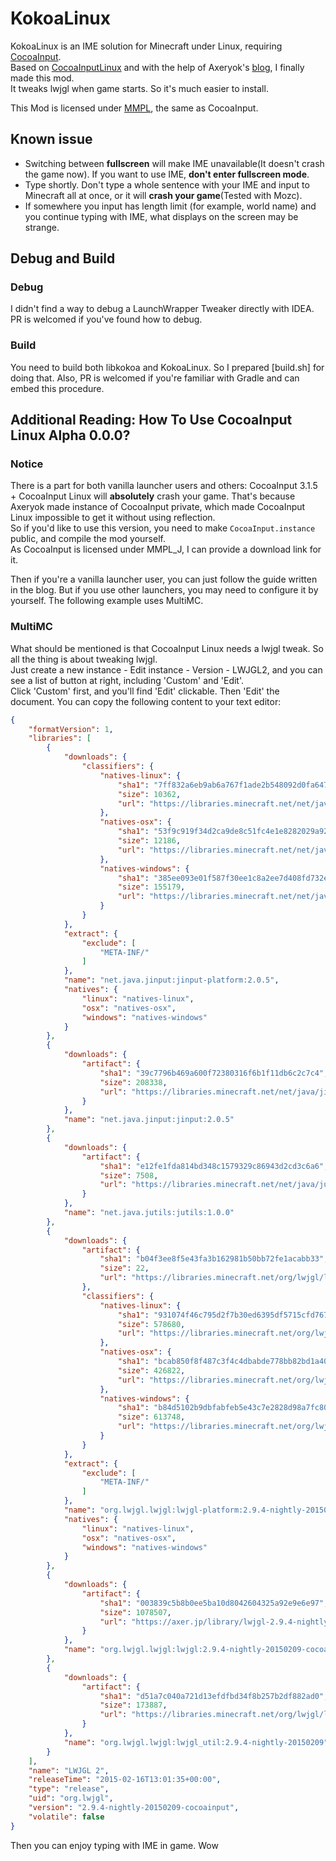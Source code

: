 # KokoaLinux

KokoaLinux is an IME solution for Minecraft under Linux, requiring [CocoaInput](https://www.curseforge.com/minecraft/mc-mods/cocoainput).  
Based on [CocoaInputLinux](https://www.axer.jp/archives/61) and with the help of Axeryok's [blog](https://www.axer.jp/archives/59), I finally made this mod.  
It tweaks lwjgl when game starts. So it's much easier to install.


This Mod is licensed under [MMPL](LICENSE), the same as CocoaInput.

## Known issue
- Switching between **fullscreen** will make IME unavailable(It doesn't crash the game now). If you want to use IME, **don't enter fullscreen mode**.
- Type shortly. Don't type a whole sentence with your IME and input to Minecraft all at once, or it will **crash your game**(Tested with Mozc).
- If somewhere you input has length limit (for example, world name) and you continue typing with IME, what displays on the screen may be strange.

## Debug and Build
### Debug
I didn't find a way to debug a LaunchWrapper Tweaker directly with IDEA. PR is welcomed if you've found how to debug.

### Build
You need to build both libkokoa and KokoaLinux. So I prepared [build.sh] for doing that. Also, PR is welcomed if you're familiar with Gradle and can embed this procedure.

## Additional Reading: How To Use CocoaInput Linux Alpha 0.0.0?

### Notice
There is a part for both vanilla launcher users and others: CocoaInput 3.1.5 + CocoaInput Linux will **absolutely** crash your game. That's because Axeryok made instance of CocoaInput private, which made CocoaInput Linux impossible to get it without using reflection.  
So if you'd like to use this version, you need to make `CocoaInput.instance` public, and compile the mod yourself.  
As CocoaInput is licensed under MMPL_J, I can provide a download link for it. 

Then if you're a vanilla launcher user, you can just follow the guide written in the blog. But if you use other launchers, you may need to configure it by yourself. The following example uses MultiMC.

### MultiMC
What should be mentioned is that CocoaInput Linux needs a lwjgl tweak. So all the thing is about tweaking lwjgl.  
Just create a new instance - Edit instance - Version - LWJGL2, and you can see a list of button at right, including 'Custom' and 'Edit'.  
Click 'Custom' first, and you'll find 'Edit' clickable. Then 'Edit' the document. You can copy the following content to your text editor:
```json
{
    "formatVersion": 1,
    "libraries": [
        {
            "downloads": {
                "classifiers": {
                    "natives-linux": {
                        "sha1": "7ff832a6eb9ab6a767f1ade2b548092d0fa64795",
                        "size": 10362,
                        "url": "https://libraries.minecraft.net/net/java/jinput/jinput-platform/2.0.5/jinput-platform-2.0.5-natives-linux.jar"
                    },
                    "natives-osx": {
                        "sha1": "53f9c919f34d2ca9de8c51fc4e1e8282029a9232",
                        "size": 12186,
                        "url": "https://libraries.minecraft.net/net/java/jinput/jinput-platform/2.0.5/jinput-platform-2.0.5-natives-osx.jar"
                    },
                    "natives-windows": {
                        "sha1": "385ee093e01f587f30ee1c8a2ee7d408fd732e16",
                        "size": 155179,
                        "url": "https://libraries.minecraft.net/net/java/jinput/jinput-platform/2.0.5/jinput-platform-2.0.5-natives-windows.jar"
                    }
                }
            },
            "extract": {
                "exclude": [
                    "META-INF/"
                ]
            },
            "name": "net.java.jinput:jinput-platform:2.0.5",
            "natives": {
                "linux": "natives-linux",
                "osx": "natives-osx",
                "windows": "natives-windows"
            }
        },
        {
            "downloads": {
                "artifact": {
                    "sha1": "39c7796b469a600f72380316f6b1f11db6c2c7c4",
                    "size": 208338,
                    "url": "https://libraries.minecraft.net/net/java/jinput/jinput/2.0.5/jinput-2.0.5.jar"
                }
            },
            "name": "net.java.jinput:jinput:2.0.5"
        },
        {
            "downloads": {
                "artifact": {
                    "sha1": "e12fe1fda814bd348c1579329c86943d2cd3c6a6",
                    "size": 7508,
                    "url": "https://libraries.minecraft.net/net/java/jutils/jutils/1.0.0/jutils-1.0.0.jar"
                }
            },
            "name": "net.java.jutils:jutils:1.0.0"
        },
        {
            "downloads": {
                "artifact": {
                    "sha1": "b04f3ee8f5e43fa3b162981b50bb72fe1acabb33",
                    "size": 22,
                    "url": "https://libraries.minecraft.net/org/lwjgl/lwjgl/lwjgl-platform/2.9.4-nightly-20150209/lwjgl-platform-2.9.4-nightly-20150209.jar"
                },
                "classifiers": {
                    "natives-linux": {
                        "sha1": "931074f46c795d2f7b30ed6395df5715cfd7675b",
                        "size": 578680,
                        "url": "https://libraries.minecraft.net/org/lwjgl/lwjgl/lwjgl-platform/2.9.4-nightly-20150209/lwjgl-platform-2.9.4-nightly-20150209-natives-linux.jar"
                    },
                    "natives-osx": {
                        "sha1": "bcab850f8f487c3f4c4dbabde778bb82bd1a40ed",
                        "size": 426822,
                        "url": "https://libraries.minecraft.net/org/lwjgl/lwjgl/lwjgl-platform/2.9.4-nightly-20150209/lwjgl-platform-2.9.4-nightly-20150209-natives-osx.jar"
                    },
                    "natives-windows": {
                        "sha1": "b84d5102b9dbfabfeb5e43c7e2828d98a7fc80e0",
                        "size": 613748,
                        "url": "https://libraries.minecraft.net/org/lwjgl/lwjgl/lwjgl-platform/2.9.4-nightly-20150209/lwjgl-platform-2.9.4-nightly-20150209-natives-windows.jar"
                    }
                }
            },
            "extract": {
                "exclude": [
                    "META-INF/"
                ]
            },
            "name": "org.lwjgl.lwjgl:lwjgl-platform:2.9.4-nightly-20150209",
            "natives": {
                "linux": "natives-linux",
                "osx": "natives-osx",
                "windows": "natives-windows"
            }
        },
        {
            "downloads": {
                "artifact": {
                    "sha1": "003839c5b8b0ee5ba10d8042604325a92e9e6e97",
                    "size": 1078507,
                    "url": "https://axer.jp/library/lwjgl-2.9.4-nightly-20150209-cocoainput.jar"
                }
            },
            "name": "org.lwjgl.lwjgl:lwjgl:2.9.4-nightly-20150209-cocoainput"
        },
        {
            "downloads": {
                "artifact": {
                    "sha1": "d51a7c040a721d13efdfbd34f8b257b2df882ad0",
                    "size": 173887,
                    "url": "https://libraries.minecraft.net/org/lwjgl/lwjgl/lwjgl_util/2.9.4-nightly-20150209/lwjgl_util-2.9.4-nightly-20150209.jar"
                }
            },
            "name": "org.lwjgl.lwjgl:lwjgl_util:2.9.4-nightly-20150209"
        }
    ],
    "name": "LWJGL 2",
    "releaseTime": "2015-02-16T13:01:35+00:00",
    "type": "release",
    "uid": "org.lwjgl",
    "version": "2.9.4-nightly-20150209-cocoainput",
    "volatile": false
}
```
Then you can enjoy typing with IME in game. Wow